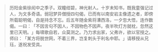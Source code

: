 
> 历阳金紫徐闳中之季子。双瞳绀碧，神光射人。十岁未知书，既我童强记过人，为文多奇语。弱冠梦异僧授四句偈，已而有以南安岩主像遗之者，即傍所载聪明偈，自是持念不忘。后五年随金紫将漕西洛，一夕忽大悟，连作数偈。一曰：​「不因言句不因人，不因物色不因声。夜半吹灯方就枕，忽然这里已天明。​」每啸歌自若，众莫测之。乃力求出家，父弗许，欲以官授之。师曰：​「某方将脱世网，不着三界，岂复刺头于利名中耶。​」请移授从兄珏，遂祝发受具。
